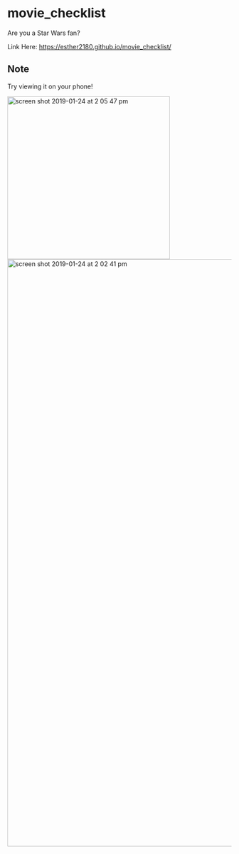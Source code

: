 # movie_checklist

Are you a Star Wars fan?

Link Here: https://esther2180.github.io/movie_checklist/

## Note
Try viewing it on your phone! 

<img width="365" alt="screen shot 2019-01-24 at 2 05 47 pm" src="https://user-images.githubusercontent.com/35313629/51711518-32174800-1fe1-11e9-8e3b-225b58a70e90.png">

<img width="1317" alt="screen shot 2019-01-24 at 2 02 41 pm" src="https://user-images.githubusercontent.com/35313629/51711381-d1880b00-1fe0-11e9-91ff-1300a1d18bc7.png">

